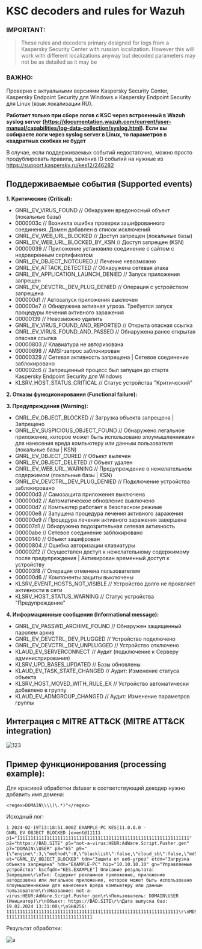 # KSC decoders and rules for Wazuh

### IMPORTANT: ###

> These rules and decoders primary designed for logs from а Kaspersky Security Center with russian localization. However this will work with different localizations anyway but decoded parameters may not be as detailed as it may be

### ВАЖНО: ###
Проверно с актуальными версиями Kaspersky Security Center, Kaspersky Endpoint Security для Windows и Kaspersky Endpoint Security для Linux (язык локализации RU). 

**Работает только при сборе логов с KSC через встроенный в Wazuh syslog server (https://documentation.wazuh.com/current/user-manual/capabilities/log-data-collection/syslog.html). Если вы собираете логи через syslog server в Linux, то параметров в квадратных скобках не будет**

В случае, если поддерживаемых событий недостаточно, можно просто продублировать правила, заменив ID событий на нужные из https://support.kaspersky.ru/kes12/246282

## Поддерживаемые события (Supported events)

**1. Критические (Critical):**

   - GNRL_EV_VIRUS_FOUND // Обнаружен вредоносный объект (локальные базы)
   - 0000003c // Возникла ошибка проверки зашифрованного соединения. Домен добавлен в список исключений
   - GNRL_EV_WEB_URL_BLOCKED // Доступ запрещен (локальные базы)
   - GNRL_EV_WEB_URL_BLOCKED_BY_KSN // Доступ запрещен (KSN)
   - 00000039 // Приложение установило соединение с сайтом с недоверенным сертификатом
   - GNRL_EV_OBJECT_NOTCURED // Лечение невозможно
   - GNRL_EV_ATTACK_DETECTED // Обнаружена сетевая атака
   - GNRL_EV_APPLICATION_LAUNCH_DENIED // Запуск приложения запрещен
   - GNRL_EV_DEVCTRL_DEV_PLUG_DENIED // Операция с устройством запрещена
   - 000000d1 // Автозапуск приложения выключен
   - 000000e7 // Обнаружена активная угроза. Требуется запуск процедуры лечения активного заражения
   - 00000139 // Невозможно удалить
   - GNRL_EV_VIRUS_FOUND_AND_REPORTED // Открыта опасная ссылка
   - GNRL_EV_VIRUS_FOUND_AND_PASSED // Обнаружена ранее открытая опасная ссылка
   - 00000803 // Клавиатура не авторизована
   - 00000898 // AMSI-запрос заблокирован
   - 00000329 // Сетевая активность запрещена | Сетевое соединение заблокировано 
   - 000002c6 // Запрещенный процесс был запущен до старта Kaspersky Endpoint Security для Windows
   - KLSRV_HOST_STATUS_CRITICAL // Статус устройства "Критический"

**2. Отказы функционирования (Functional failure):**

**3. Предупреждения (Warning):**

   - GNRL_EV_OBJECT_BLOCKED // Загрузка объекта запрещена | Запрещено
   - GNRL_EV_SUSPICIOUS_OBJECT_FOUND // Обнаружено легальное приложение, которое может быть использовано злоумышленниками для нанесения вреда компьютеру или данным пользователя (локальные базы | KSN)
   - GNRL_EV_OBJECT_CURED // Объект вылечен
   - GNRL_EV_OBJECT_DELETED // Объект удален
   - GNRL_EV_WEB_URL_WARNING // Предупреждение о нежелательном содержимом (локальные базы | KSN)
   - GNRL_EV_DEVCTRL_DEV_PLUG_DENIED // Подключение устройства заблокировано
   - 000000d3 // Самозащита приложения выключена
   - 000000d2 // Автоматическое обновление выключено
   - 000000d7 // Компьютер работает в безопасном режиме
   - 000000e8 // Запущена процедура лечения активного заражения
   - 000000e9 // Процедура лечения активного заражения завершена
   - 000007d1 // Обнаружена подозрительная сетевая активность
   - 00000abe // Сетевое соединение заблокировано
   - 00000140 // Объект зашифрован
   - 00000804 // Ошибка авторизации клавиатуры
   - 000002f2 // Осуществлен доступ к нежелательному содержимому после предупреждения | Активирован временный доступ к устройству
   - 000003f8 // Операция отменена пользователем
   - 000000d6 // Компоненты защиты выключены
   - KLSRV_EVENT_HOSTS_NOT_VISIBLE // Устройство долго не проявляет активности в сети
   - KLSRV_HOST_STATUS_WARNING // Статус устройства "Предупреждение"

**4. Информационные сообщения (Informational message):**
     
   - GNRL_EV_PASSWD_ARCHIVE_FOUND // Обнаружен защищенный паролем архив
   - GNRL_EV_DEVCTRL_DEV_PLUGGED // Устройство подключено
   - GNRL_EV_DEVCTRL_DEV_UNPLUGGED // Устройство отключено
   - KLAUD_EV_SERVERCONNECT // Аудит (подключение к Серверу администрирования)
   - KLSRV_UPD_BASES_UPDATED // Базы обновлены
   - KLAUD_EV_TASK_STATE_CHANGED // Аудит: Изменение статуса объекта
   - KLSRV_HOST_MOVED_WITH_RULE_EX // Устройство автоматически добавлено в группу
   - KLAUD_EV_ADMGROUP_CHANGED // Аудит: Изменение параметров группы

## Интеграция с MITRE ATT&CK (MITRE ATT&CK integration)
![123](https://github.com/tread-lightly/KSC_decoders_and_rules_for_Wazuh_ru_RU/assets/125260132/dd3dae2f-edee-4d4b-a16c-184ab91edd6d)

## Пример функционирования (processing example):
Для красивой обработки dstuser в соответствующий декодер нужно добавить имя домена:

```<regex>DOMAIN\\\\(\.*)"</regex>```

Исходный лог:

```
1 2024-02-19T13:18:51.000Z EXAMPLE-PC KES|11.0.0.0 - GNRL_EV_OBJECT_BLOCKED [event@11111 p1="1111111111111111111111111111111111111111111111111111111111111111" p2="https://BAD.SITE" p5="not-a-virus:HEUR:AdWare.Script.Pusher.gen" p7="DOMAIN\\USER" p8="65" p9="{\"engine\":3,\"method\":0,\"blacklist\":false,\"cloud_sb\":false,\"md5\":\"11111111111111111111111111111111\"}" et="GNRL_EV_OBJECT_BLOCKED" tdn="Защита от веб-угроз" etdn="Загрузка объекта запрещена" hdn="EXAMPLE-PC" hip="10.10.10.10" gn="Управляемые устройства" kscfqdn="KES.EXAMPLE"] ﻿Описание результата: Запрещено\r\nТип: Содержит рекламное приложение, приложение автодозвона или легальное приложение, которое может быть использовано злоумышленниками для нанесения вреда компьютеру или данным пользователя\r\nНазвание: not-a-virus:HEUR:AdWare.Script.Pusher.gen\r\nПользователь: DOMAIN\USER (Инициатор)\r\nОбъект: https://BAD.SITE\r\nДата выпуска баз: 19.02.2024 13:31:00\r\nSHA256: 1111111111111111111111111111111111111111111111111111111111111111\r\nMD5: 11111111111111111111111111111111
```
Результат обработки:

![a](https://github.com/tread-lightly/KSC_decoders_and_rules_for_Wazuh_ru_RU/assets/125260132/797b7f4d-6b73-4073-8b6c-d9ab54ad5c71)
